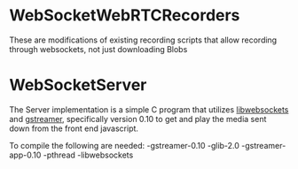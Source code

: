 WebSocketWebRTCRecorders
========================

These are modifications of existing recording scripts that allow recording through websockets, not just downloading Blobs


WebSocketServer
===============

The Server implementation is a simple C program that utilizes [libwebsockets](http://libwebsockets.org/trac/libwebsockets) and [gstreamer](http://gstreamer.com/), specifically version 0.10 to get and play the media sent down from the front end javascript.

To compile the following are needed:
  -gstreamer-0.10
  -glib-2.0
  -gstreamer-app-0.10
  -pthread
  -libwebsockets

